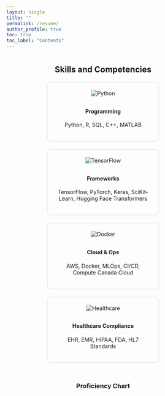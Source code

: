 ```yaml
---
layout: single
title: ""
permalink: /resume/
author_profile: true
toc: true
toc_label: "Contents"
---
```

<div style="margin: 40px 0;">
  <h2 style="text-align: center;">Skills and Competencies</h2>

  <!-- Skill Cards Section -->
  <div style="display: flex; flex-wrap: wrap; gap: 20px; justify-content: center; margin-top: 20px;">
    <!-- Card 1 -->
    <div style="width: 250px; padding: 20px; border: 1px solid #ddd; border-radius: 10px; text-align: center;">
      <img src="https://img.icons8.com/color/48/000000/python.png" alt="Python" style="margin-bottom: 10px;">
      <h4>Programming</h4>
      <p>Python, R, SQL, C++, MATLAB</p>
    </div>
    <!-- Card 2 -->
    <div style="width: 250px; padding: 20px; border: 1px solid #ddd; border-radius: 10px; text-align: center;">
      <img src="https://img.icons8.com/color/48/000000/tensorflow.png" alt="TensorFlow" style="margin-bottom: 10px;">
      <h4>Frameworks</h4>
      <p>TensorFlow, PyTorch, Keras, SciKit-Learn, Hugging Face Transformers</p>
    </div>
    <!-- Card 3 -->
    <div style="width: 250px; padding: 20px; border: 1px solid #ddd; border-radius: 10px; text-align: center;">
      <img src="https://img.icons8.com/color/48/000000/docker.png" alt="Docker" style="margin-bottom: 10px;">
      <h4>Cloud & Ops</h4>
      <p>AWS, Docker, MLOps, CI/CD, Compute Canada Cloud</p>
    </div>
    <!-- Card 4 -->
    <div style="width: 250px; padding: 20px; border: 1px solid #ddd; border-radius: 10px; text-align: center;">
      <img src="https://img.icons8.com/color/48/000000/health-data.png" alt="Healthcare" style="margin-bottom: 10px;">
      <h4>Healthcare Compliance</h4>
      <p>EHR, EMR, HIPAA, FDA, HL7 Standards</p>
    </div>
  </div>

  <!-- Radar Chart Section -->
  <div style="margin-top: 50px; text-align: center;">
    <h3>Proficiency Chart</h3>
    <canvas id="skillsChart" width="400" height="400"></canvas>
    <script src="https://cdn.jsdelivr.net/npm/chart.js"></script>
    <script>
        const ctx = document.getElementById('skillsChart').getContext('2d');
        const skillsChart = new Chart(ctx, {
            type: 'radar',
            data: {
                labels: ['Python', 'R', 'SQL', 'Machine Learning', 'Deep Learning', 'NLP', 'Docker'],
                datasets: [{
                    label: 'Proficiency Level',
                    data: [9, 8, 7, 9, 9, 8, 7],
                    backgroundColor: 'rgba(75, 192, 192, 0.2)',
                    borderColor: 'rgba(75, 192, 192, 1)',
                    borderWidth: 2
                }]
            },
            options: {
                scales: {
                    r: {
                        suggestedMin: 0,
                        suggestedMax: 10
                    }
                },
                responsive: true
            }
        });
    </script>
  </div>
</div>
